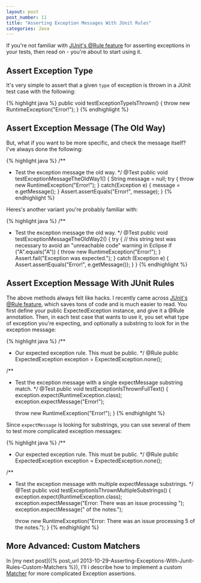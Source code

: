 ```yaml
---
layout: post
post_number: 11
title: "Asserting Exception Messages With JUnit Rules"
categories: Java
---
```


If you're not familiar with [JUnit's @Rule feature](https://github.com/junit-team/junit/wiki/Rules) for asserting exceptions in your tests, then read on - you're about to start using it.

## Assert Exception Type

It's very simple to assert that a given `type` of exception is thrown in a JUnit test case with the following:

{% highlight java %}
public void testExceptionTypeIsThrown()
{
    throw new RuntimeException("Error!");
}
{% endhighlight %}

## Assert Exception Message (The Old Way)

But, what if you want to be more specific, and check the message itself? I've always done the following:

{% highlight java %}
/**
 * Test the exception message the old way.
 */
@Test
public void testExceptionMessageTheOldWay1()
{
    String message = null;
    try
    {
        throw new RuntimeException("Error!");
    }
    catch(Exception e)
    {
        message = e.getMessage();
    }
    Assert.assertEquals("Error!", message);
}
{% endhighlight %}

Heres's another variant you're probably familiar with:

{% highlight java %}
/**
 * Test the exception message the old way.
 */
@Test
public void testExceptionMessageTheOldWay2()
{
    try
    {
        // this string test was necessary to avoid an "unreachable code" warning in Eclipse
        if ("A".equals("A"))
        {
            throw new RuntimeException("Error!");
        }
        Assert.fail("Exception was expected.");
    } catch (Exception e)
    {
        Assert.assertEquals("Error!", e.getMessage());
    }
}
{% endhighlight %}

## Assert Exception Message With JUnit Rules

The above methods always felt like hacks. I recently came across [JUnit's @Rule feature](https://github.com/junit-team/junit/wiki/Rules), which saves tons of code and is much easier to read. You first define your public ExpectedException instance, and give it a @Rule annotation. Then, in each test case that wants to use it, you set what type of exception you're expecting, and optionally a substring to look for in the exception message:

{% highlight java %}
/**
 * Our expected exception rule. This must be public.
 */
@Rule
public ExpectedException exception = ExpectedException.none();

/**
 * Test the exception message with a single expectMessage substring match.
 */
@Test
public void testExceptionIsThrownFullText()
{
    exception.expect(RuntimeException.class);
    exception.expectMessage("Error!");

    throw new RuntimeException("Error!");
}
{% endhighlight %}

Since `expectMessage` is looking for substrings, you can use several of them to test more complicated exception messages:

{% highlight java %}
/**
 * Our expected exception rule. This must be public.
 */
@Rule
public ExpectedException exception = ExpectedException.none();

/**
 * Test the exception message with multiple expectMessage substrings.
 */
@Test
public void testExceptionIsThrownMultipleSubstrings()
{
    exception.expect(RuntimeException.class);
    exception.expectMessage("Error: There was an issue processing ");
    exception.expectMessage(" of the notes.");

    throw new RuntimeException("Error: There was an issue processing 5 of the notes.");
}
{% endhighlight %}

## More Advanced: Custom Matchers

In [my next post]({% post_url 2013-10-29-Asserting-Exceptions-With-Junit-Rules-Custom-Matchers %}), I'll i
describe how to implement a custom 
[Matcher](https://code.google.com/p/hamcrest/wiki/Tutorial) for more complicated
Exception assertions.
